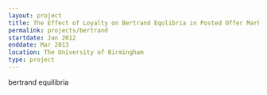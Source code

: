 ```yaml
---
layout: project
title: The Effect of Loyalty on Bertrand Equlibria in Posted Offer Markets
permalink: projects/bertrand
startdate: Jan 2012
enddate: Mar 2013
location: The University of Birmingham
type: project
---
```


bertrand equilibria
